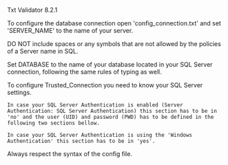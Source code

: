 Txt Validator 8.2.1

To configure the database connection open 'config_connection.txt' and set 'SERVER_NAME' to the name of your server.

DO NOT include spaces or any symbols that are not allowed by the policies of a Server name in SQL.

Set DATABASE to the name of your database located in your SQL Server connection, following the
same rules of typing as well.

To configure Trusted_Connection you need to know your SQL Server settings.

    In case your SQL Server Authentication is enabled (Server Authentication: SQL Server Authentication) this section has to be in 'no' and the user (UID) and password (PWD) has to be defined in the following two sections bellow.

    In case your SQL Server Authentication is using the 'Windows Authentication' this section has to be in 'yes'.

Always respect the syntax of the config file.
